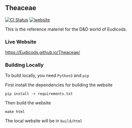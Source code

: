 ## Theaceae

[![CI Status](https://github.com/Eudicods/Theaceae/workflows/Deploy/badge.svg)](https://github.com/Eudicods/Theaceae/actions)
[![website](https://img.shields.io/badge/website-live-blue)](https://Eudicods.github.io/Theaceae/)

This is the reference materiel for the D&D world of Eudicods.

### Live Website
https://Eudicods.github.io/Theaceae/

### Building Locally

To build locally, you need `Python3` and `pip`

First install the dependencies for building the website
```
pip install -r requirements.txt
```

Then build the website
```
make html
```

The local website will be in `build/html`
